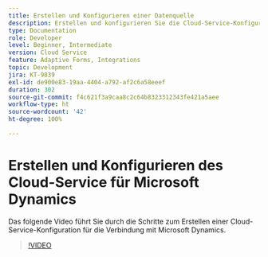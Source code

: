 ```yaml
---
title: Erstellen und Konfigurieren einer Datenquelle
description: Erstellen und konfigurieren Sie die Cloud-Service-Konfiguration für die Verbindung mit Microsoft Dynamics.
type: Documentation
role: Developer
level: Beginner, Intermediate
version: Cloud Service
feature: Adaptive Forms, Integrations
topic: Development
jira: KT-9839
exl-id: de900e83-19aa-4404-a792-af2c6a58eeef
duration: 302
source-git-commit: f4c621f3a9caa8c2c64b8323312343fe421a5aee
workflow-type: ht
source-wordcount: '42'
ht-degree: 100%

---
```


# Erstellen und Konfigurieren des Cloud-Service für Microsoft Dynamics


Das folgende Video führt Sie durch die Schritte zum Erstellen einer Cloud-Service-Konfiguration für die Verbindung mit Microsoft Dynamics.

>[!VIDEO](https://video.tv.adobe.com/v/340758?quality=12&learn=on)
